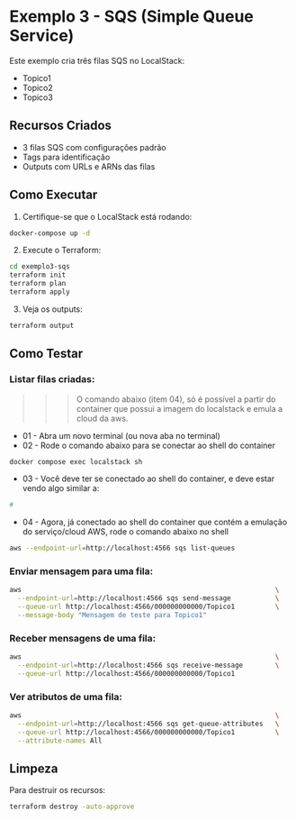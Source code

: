 # Exemplo 3 - SQS (Simple Queue Service)

Este exemplo cria três filas SQS no LocalStack:
- Topico1
- Topico2  
- Topico3

## Recursos Criados

- 3 filas SQS com configurações padrão
- Tags para identificação
- Outputs com URLs e ARNs das filas

## Como Executar

1. Certifique-se que o LocalStack está rodando:
```bash
docker-compose up -d
```

2. Execute o Terraform:
```bash
cd exemplo3-sqs
terraform init
terraform plan
terraform apply
```

3. Veja os outputs:
```bash
terraform output
```

## Como Testar

### Listar filas criadas:

>>> O comando abaixo (item 04), só é possível a partir do container que possui a imagem do localstack e emula a cloud da aws.

- 01 - Abra um novo terminal (ou nova aba no terminal)
- 02 - Rode o comando abaixo para se conectar ao shell do container
```bash
docker compose exec localstack sh
```
- 03 - Você deve ter se conectado ao shell do container, e deve estar vendo algo similar a:
```bash
#
```
- 04 - Agora, já conectado ao shell do container que contém a emulação do serviço/cloud AWS, rode o comando abaixo no shell
```bash
aws --endpoint-url=http://localhost:4566 sqs list-queues
```

### Enviar mensagem para uma fila:
```bash
aws                                                               \
  --endpoint-url=http://localhost:4566 sqs send-message           \
  --queue-url http://localhost:4566/000000000000/Topico1          \
  --message-body "Mensagem de teste para Topico1"
```

### Receber mensagens de uma fila:
```bash
aws                                                               \
  --endpoint-url=http://localhost:4566 sqs receive-message        \
  --queue-url http://localhost:4566/000000000000/Topico1
```

### Ver atributos de uma fila:
```bash
aws                                                               \
  --endpoint-url=http://localhost:4566 sqs get-queue-attributes   \
  --queue-url http://localhost:4566/000000000000/Topico1          \
  --attribute-names All
```

## Limpeza

Para destruir os recursos:
```bash
terraform destroy -auto-approve
```
